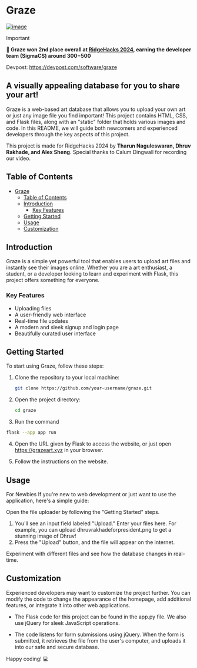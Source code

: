 # Graze

[![image](https://github.com/pointySphere/graze/assets/140008493/5e501de4-8693-449f-a967-f6959f8cf54b)](https://ridgehacks-2024.devpost.com/)

> [!IMPORTANT]  
> **🥈 Graze won 2nd place overall at [RidgeHacks 2024](https://ridgehacks.us/), earning the developer team (SigmaCS) around $300-$500**

Devpost: https://devpost.com/software/graze

## A visually appealing database for you to share your art!

Graze is a web-based art database that allows you to upload your own art or just any image file you find important! This project contains HTML, CSS, and Flask files, along with an "static" folder that holds various images and code. In this README, we will guide both newcomers and experienced developers through the key aspects of this project.

This project is made for RidgeHacks 2024 by **Tharun Naguleswaran, Dhruv Rakhade, and Alex Sheng**. Special thanks to Calum Dingwall for recording our video.

## Table of Contents
- [Graze](#graze)
  - [Table of Contents](#table-of-contents)
  - [Introduction](#introduction)
    - [Key Features](#key-features)
  - [Getting Started](#getting-started)
  - [Usage](#usage)
  - [Customization](#customization)

## Introduction

Graze is a simple yet powerful tool that enables users to upload art files and instantly see their images online. Whether you are a art enthusiast, a student, or a developer looking to learn and experiment with Flask, this project offers something for everyone.

### Key Features

- Uploading files
- A user-friendly web interface
- Real-time file updates
- A modern and sleek signup and login page
- Beautifully curated user interface

## Getting Started

To start using Graze, follow these steps:

1. Clone the repository to your local machine:

   ```bash
   git clone https://github.com/your-username/graze.git

2. Open the project directory:

    ```bash
    cd graze

3. Run the command

  ```bash
  flask --app app run
  ```

4. Open the URL given by Flask to access the website, or just open https://grazeart.xyz in your browser.

5. Follow the instructions on the website.

## Usage
For Newbies
If you're new to web development or just want to use the application, here's a simple guide:

Open the file uploader by following the "Getting Started" steps.

1. You'll see an input field labeled "Upload." Enter your files here. For example, you can upload dhruvrakhadeforpresident.png to get a stunning image of Dhruv!
2. Press the "Upload" button, and the file will appear on the internet.

Experiment with different files and see how the database changes in real-time.

## Customization
Experienced developers may want to customize the project further. You can modify the code to change the appearance of the homepage, add additional features, or integrate it into other web applications.

- The Flask code for this project can be found in the app.py file. We also use jQuery for sleek JavaScript operations.

- The code listens for form submissions using jQuery. When the form is submitted, it retrieves the file from the user's computer, and uploads it into our safe and secure database.

Happy coding! 💻
